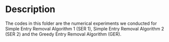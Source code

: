 # Description
The codes in this folder are the numerical experiments we conducted for Simple Entry Removal Algorithm 1 (SER 1), Simple Entry Removal Algorithm 2 (SER 2) and the Greedy Entry Removal Algorithm (GER).
